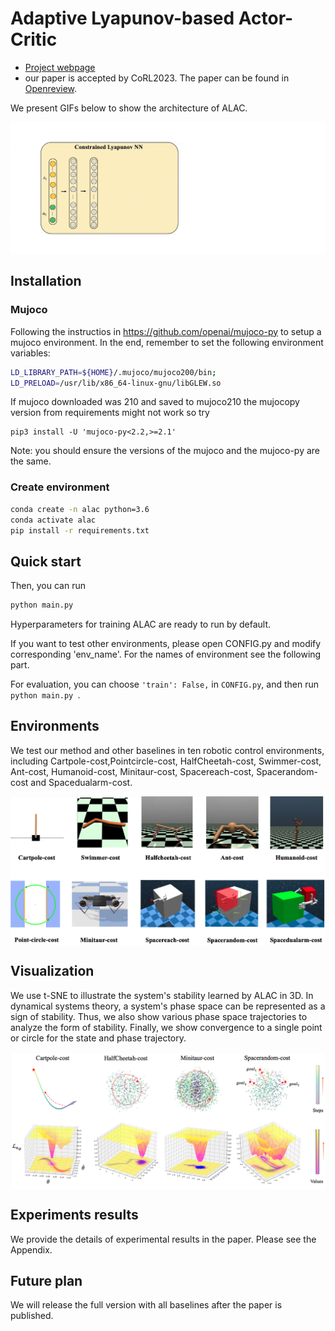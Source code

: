 # Adaptive Lyapunov-based Actor-Critic
- [Project webpage](https://sites.google.com/view/adaptive-lyapunov-actor-critic)
- our paper is accepted by CoRL2023. The paper can be found in [Openreview](https://openreview.net/forum?id=rOCWUmMBSnH).


We present GIFs below to show the architecture of ALAC.

<div align=center>
<img src="figures/aaai_framework_compress.gif" align="center" width="600"/>
</div> 


## Installation


### Mujoco
Following the instructios in https://github.com/openai/mujoco-py to setup a mujoco environment. In the end, remember to set the following environment variables:
``` Bash
LD_LIBRARY_PATH=${HOME}/.mujoco/mujoco200/bin;
LD_PRELOAD=/usr/lib/x86_64-linux-gnu/libGLEW.so
```

If mujoco downloaded was 210 and saved to mujoco210 the mujocopy version from requirements might not work so try
```
pip3 install -U 'mujoco-py<2.2,>=2.1'
```
Note: you should ensure the versions of the mujoco and the mujoco-py are the same. 

### Create environment
```bash
conda create -n alac python=3.6
conda activate alac
pip install -r requirements.txt
```

## Quick start

Then, you can run 
```bash
python main.py 
```
Hyperparameters for training ALAC are ready to run by default. 

If you want to test other environments, please open CONFIG.py and modify corresponding 'env_name'. For the names of environment see the following part.

For evaluation, you can choose `'train': False,` in `CONFIG.py`, and then run `python main.py `. 




## Environments
We test our method and other baselines in ten robotic control environments, including Cartpole-cost,Pointcircle-cost, HalfCheetah-cost, Swimmer-cost, Ant-cost, Humanoid-cost, Minitaur-cost, Spacereach-cost, Spacerandom-cost and Spacedualarm-cost. 

<div align=center>
<img src="figures/environments.png" align="center" width="600"/>
</div> 

## Visualization
We use t-SNE to illustrate the system's stability learned by ALAC in 3D. In dynamical systems theory, a system's phase space can be represented as a sign of stability. Thus, we also show various phase space trajectories to analyze the form of stability. Finally, we show convergence to a single point or circle for the state and phase trajectory.

<div align=center>
<img src="figures/visualization.png" align="center" width="600"/>
</div> 

## Experiments results

We provide the details of experimental results in the paper. Please see the Appendix.

## Future plan

We will release the full version with all baselines after the paper is published. 
